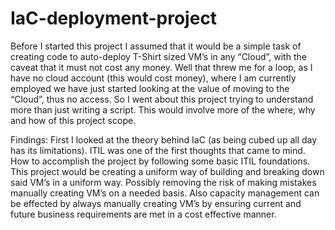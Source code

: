 # IaC-deployment-project
Before I started this project I assumed that it would be a simple task of creating code to auto-deploy T-Shirt sized VM’s in any “Cloud”, with the caveat that it must not cost any money. Well that threw me for a loop, as I have no cloud account (this would cost money), where I am currently employed we have just started looking at the value of moving to the “Cloud”, thus no access. So I went about this project trying to understand more than just writing a script. This would involve more of the where, why and how of this project scope.

Findings:
First I looked at the theory behind IaC (as being cubed up all day has its limitations). ITIL was one of the first thoughts that came to mind. How to accomplish the project by following some basic ITIL foundations. This project would be creating a uniform way of building and breaking down said VM’s in a uniform way. Possibly removing the risk of making mistakes manually creating VM’s on a needed basis. Also capacity management can be effected by always manually creating VM’s by ensuring current and future business requirements are met in a cost effective manner. 
